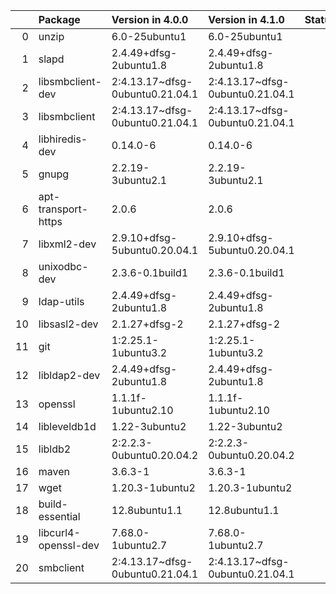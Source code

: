 <!-- markdown-link-check-disable -->

|    | Package              | Version in 4.0.0                | Version in 4.1.0                | Status   |
|---:|:---------------------|:--------------------------------|:--------------------------------|:---------|
|  0 | unzip                | 6.0-25ubuntu1                   | 6.0-25ubuntu1                   |          |
|  1 | slapd                | 2.4.49+dfsg-2ubuntu1.8          | 2.4.49+dfsg-2ubuntu1.8          |          |
|  2 | libsmbclient-dev     | 2:4.13.17~dfsg-0ubuntu0.21.04.1 | 2:4.13.17~dfsg-0ubuntu0.21.04.1 |          |
|  3 | libsmbclient         | 2:4.13.17~dfsg-0ubuntu0.21.04.1 | 2:4.13.17~dfsg-0ubuntu0.21.04.1 |          |
|  4 | libhiredis-dev       | 0.14.0-6                        | 0.14.0-6                        |          |
|  5 | gnupg                | 2.2.19-3ubuntu2.1               | 2.2.19-3ubuntu2.1               |          |
|  6 | apt-transport-https  | 2.0.6                           | 2.0.6                           |          |
|  7 | libxml2-dev          | 2.9.10+dfsg-5ubuntu0.20.04.1    | 2.9.10+dfsg-5ubuntu0.20.04.1    |          |
|  8 | unixodbc-dev         | 2.3.6-0.1build1                 | 2.3.6-0.1build1                 |          |
|  9 | ldap-utils           | 2.4.49+dfsg-2ubuntu1.8          | 2.4.49+dfsg-2ubuntu1.8          |          |
| 10 | libsasl2-dev         | 2.1.27+dfsg-2                   | 2.1.27+dfsg-2                   |          |
| 11 | git                  | 1:2.25.1-1ubuntu3.2             | 1:2.25.1-1ubuntu3.2             |          |
| 12 | libldap2-dev         | 2.4.49+dfsg-2ubuntu1.8          | 2.4.49+dfsg-2ubuntu1.8          |          |
| 13 | openssl              | 1.1.1f-1ubuntu2.10              | 1.1.1f-1ubuntu2.10              |          |
| 14 | libleveldb1d         | 1.22-3ubuntu2                   | 1.22-3ubuntu2                   |          |
| 15 | libldb2              | 2:2.2.3-0ubuntu0.20.04.2        | 2:2.2.3-0ubuntu0.20.04.2        |          |
| 16 | maven                | 3.6.3-1                         | 3.6.3-1                         |          |
| 17 | wget                 | 1.20.3-1ubuntu2                 | 1.20.3-1ubuntu2                 |          |
| 18 | build-essential      | 12.8ubuntu1.1                   | 12.8ubuntu1.1                   |          |
| 19 | libcurl4-openssl-dev | 7.68.0-1ubuntu2.7               | 7.68.0-1ubuntu2.7               |          |
| 20 | smbclient            | 2:4.13.17~dfsg-0ubuntu0.21.04.1 | 2:4.13.17~dfsg-0ubuntu0.21.04.1 |          |